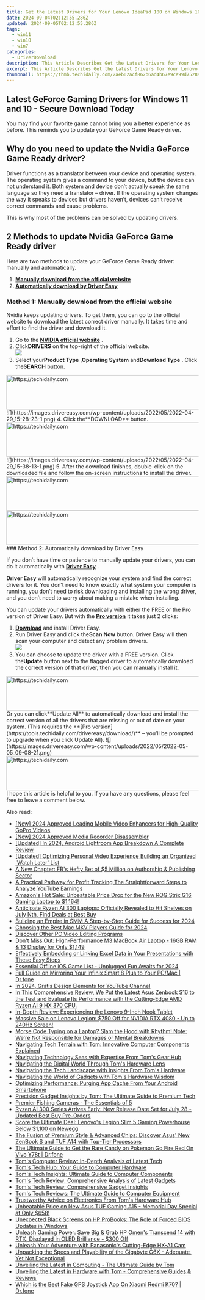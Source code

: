 ```yaml
---
title: Get the Latest Drivers for Your Lenovo IdeaPad 100 on Windows 10 - Free Download and Tutorial
date: 2024-09-04T02:12:55.286Z
updated: 2024-09-05T02:12:55.286Z
tags:
  - win11
  - win10
  - win7
categories:
  - DriverDownload
description: This Article Describes Get the Latest Drivers for Your Lenovo IdeaPad 100 on Windows 10 - Free Download and Tutorial
excerpt: This Article Describes Get the Latest Drivers for Your Lenovo IdeaPad 100 on Windows 10 - Free Download and Tutorial
thumbnail: https://thmb.techidaily.com/2aeb02acf862b6ad4b67e9ce99d75289c32cf73cca9a229e16ca142428daa51f.jpg
---
```


## Latest GeForce Gaming Drivers for Windows 11 and 10 - Secure Download Today

You may find your favorite game cannot bring you a better experience as before. This reminds you to update your GeForce Game Ready driver.

## Why do you need to update the Nvidia GeForce Game Ready driver?

 Driver functions as a translator between your device and operating system. The operating system gives a command to your device, but the device can not understand it. Both system and device don’t actually speak the same language so they need a translator – driver. If the operating system changes the way it speaks to devices but drivers haven’t, devices can’t receive correct commands and cause problems.

This is why most of the problems can be solved by updating drivers.

## 2 Methods to update Nvidia GeForce Game Ready driver

 Here are two methods to update your GeForce Game Ready driver: manually and automatically.

1. **[Manually download from the official website](https://tools.techidaily.com/drivereasy/download/)**
2. **[Automatically download by Driver Easy](https://tools.techidaily.com/drivereasy/download/)**

### Method 1: Manually download from the official website

 Nvidia keeps updating drivers. To get them, you can go to the official website to download the latest correct driver manually. It takes time and effort to find the driver and download it.

1. Go to the **[NVIDIA official website](https://tools.techidaily.com/drivereasy/download/)**  .
2. Click**DRIVERS** on the top-right of the official website.  
![](https://images.drivereasy.com/wp-content/uploads/2022/05/2022-04-29_15-25-52-1.png)
3. Select your**Product Type** ,**Operating System** and**Download Type** . Click the**SEARCH** button.  
<!-- affiliate ads begin -->
<a href="https://appsumo.8odi.net/c/5597632/2030391/7443" target="_top" id="2030391">
  <img src="//a.impactradius-go.com/display-ad/7443-2030391" border="0" alt="https://techidaily.com" width="728" height="90"/>
</a>
<img height="0" width="0" src="https://appsumo.8odi.net/i/5597632/2030391/7443" style="position:absolute;visibility:hidden;" border="0" />
<!-- affiliate ads end -->
![](https://images.drivereasy.com/wp-content/uploads/2022/05/2022-04-29_15-28-23-1.png)
4. Click the**DOWNLOAD** button.  
<!-- affiliate ads begin -->
<a href="https://aligracehair.sjv.io/c/5597632/1896546/19272" target="_top" id="1896546">
  <img src="//a.impactradius-go.com/display-ad/19272-1896546" border="0" alt="https://techidaily.com" width="728" height="90"/>
</a>
<img height="0" width="0" src="https://aligracehair.sjv.io/i/5597632/1896546/19272" style="position:absolute;visibility:hidden;" border="0" />
<!-- affiliate ads end -->
![](https://images.drivereasy.com/wp-content/uploads/2022/05/2022-04-29_15-38-13-1.png)
5. After the download finishes, double-click on the downloaded file and follow the on-screen instructions to install the driver.
<!-- affiliate ads begin -->
<a href="https://appsumo.8odi.net/c/5597632/2094477/7443" target="_top" id="2094477">
  <img src="//a.impactradius-go.com/display-ad/7443-2094477" border="0" alt="https://techidaily.com" width="728" height="90"/>
</a>
<img height="0" width="0" src="https://appsumo.8odi.net/i/5597632/2094477/7443" style="position:absolute;visibility:hidden;" border="0" />
<!-- affiliate ads end -->

<!-- affiliate ads begin -->
<a href="https://aligracehair.sjv.io/c/5597632/1896532/19272" target="_top" id="1896532">
  <img src="//a.impactradius-go.com/display-ad/19272-1896532" border="0" alt="https://techidaily.com" width="728" height="90"/>
</a>
<img height="0" width="0" src="https://aligracehair.sjv.io/i/5597632/1896532/19272" style="position:absolute;visibility:hidden;" border="0" />
<!-- affiliate ads end -->
### Method 2: Automatically download by Driver Easy

 If you don’t have time or patience to manually update your drivers, you can do it automatically with **[Driver Easy](https://tools.techidaily.com/drivereasy/download/)**  .

**Driver Easy** will automatically recognize your system and find the correct drivers for it. You don’t need to know exactly what system your computer is running, you don’t need to risk downloading and installing the wrong driver, and you don’t need to worry about making a mistake when installing.

 You can update your drivers automatically with either the FREE or the Pro version of Driver Easy. But with the **[Pro version](https://tools.techidaily.com/drivereasy/download/)**  it takes just 2 clicks:

1. **[Download](https://tools.techidaily.com/drivereasy/download/)**  and install Driver Easy.
2. Run Driver Easy and click the**Scan Now** button. Driver Easy will then scan your computer and detect any problem drivers.  
![](https://images.drivereasy.com/wp-content/uploads/2022/05/2022-04-15_15-08-24.jpg)
3. You can choose to update the driver with a FREE version. Click the**Update** button next to the flagged driver to automatically download the correct version of that driver, then you can manually install it.  
<!-- affiliate ads begin -->
<a href="https://laganoo.pxf.io/c/5597632/1657399/16446" target="_top" id="1657399">
  <img src="//a.impactradius-go.com/display-ad/16446-1657399" border="0" alt="https://techidaily.com" width="728" height="90"/>
</a>
<img height="0" width="0" src="https://laganoo.pxf.io/i/5597632/1657399/16446" style="position:absolute;visibility:hidden;" border="0" />
<!-- affiliate ads end -->
 Or you can click**Update All** to automatically download and install the correct version of all the drivers that are missing or out of date on your system. (This requires the **[Pro version](https://tools.techidaily.com/drivereasy/download/)**  – you’ll be prompted to upgrade when you click Update All).  
![](https://images.drivereasy.com/wp-content/uploads/2022/05/2022-05-05_09-08-21.png)

<!-- affiliate ads begin -->
<a href="https://appsumo.8odi.net/c/5597632/2075476/7443" target="_top" id="2075476">
  <img src="//a.impactradius-go.com/display-ad/7443-2075476" border="0" alt="https://techidaily.com" width="728" height="90"/>
</a>
<img height="0" width="0" src="https://appsumo.8odi.net/i/5597632/2075476/7443" style="position:absolute;visibility:hidden;" border="0" />
<!-- affiliate ads end -->
 I hope this article is helpful to you. If you have any questions, please feel free to leave a comment below.

<ins class="adsbygoogle"
     style="display:block"
     data-ad-format="autorelaxed"
     data-ad-client="ca-pub-7571918770474297"
     data-ad-slot="1223367746"></ins>



<ins class="adsbygoogle"
     style="display:block"
     data-ad-client="ca-pub-7571918770474297"
     data-ad-slot="8358498916"
     data-ad-format="auto"
     data-full-width-responsive="true"></ins>

<span class="atpl-alsoreadstyle">Also read:</span>
<div><ul>
<li><a href="https://fox-http.techidaily.com/new-2024-approved-leading-mobile-video-enhancers-for-high-quality-gopro-videos/"><u>[New] 2024 Approved  Leading Mobile Video Enhancers for High-Quality GoPro Videos</u></a></li>
<li><a href="https://desktop-recording.techidaily.com/new-2024-approved-media-recorder-disassembler/"><u>[New] 2024 Approved  Media Recorder Disassembler</u></a></li>
<li><a href="https://fox-access.techidaily.com/updated-in-2024-android-lightroom-app-breakdown-a-complete-review/"><u>[Updated] In 2024, Android Lightroom App Breakdown  A Complete Review</u></a></li>
<li><a href="https://facebook-record-videos.techidaily.com/updated-optimizing-personal-video-experience-building-an-organized-watch-later-list/"><u>[Updated] Optimizing Personal Video Experience  Building an Organized 'Watch Later' List</u></a></li>
<li><a href="https://facebook.techidaily.com/a-new-chapter-fbs-hefty-bet-of-5-million-on-authorship-and-publishing-sector/"><u>A New Chapter: FB's Hefty Bet of $5 Million on Authorship & Publishing Sector</u></a></li>
<li><a href="https://youtube-videos.techidaily.com/a-practical-pathway-for-profit-tracking-the-straightforward-steps-to-analyze-youtube-earnings/"><u>A Practical Pathway for Profit Tracking  The Straightforward Steps to Analyze YouTube Earnings</u></a></li>
<li><a href="https://hardware-help.techidaily.com/1723862692205-amazons-hot-sale-unbeatable-price-drop-for-the-new-rog-strix-g16-gaming-laptop-to-1164/"><u>Amazon's Hot Sale: Unbeatable Price Drop for the New ROG Strix G16 Gaming Laptop to $1,164!</u></a></li>
<li><a href="https://hardware-help.techidaily.com/1723862728424-anticipate-ryzen-ai-300-laptops-officially-revealed-to-hit-shelves-on-july-nth-find-deals-at-best-buy/"><u>Anticipate Ryzen AI 300 Laptops: Officially Revealed to Hit Shelves on July Nth, Find Deals at Best Buy</u></a></li>
<li><a href="https://extra-lessons.techidaily.com/building-an-empire-in-smm-a-step-by-step-guide-for-success-for-2024/"><u>Building an Empire in SMM  A Step-by-Step Guide for Success for 2024</u></a></li>
<li><a href="https://extra-resources.techidaily.com/choosing-the-best-mac-mkv-players-guide-for-2024/"><u>Choosing the Best Mac MKV Players Guide for 2024</u></a></li>
<li><a href="https://extra-resources.techidaily.com/discover-other-pc-video-editing-programs/"><u>Discover Other PC Video Editing Programs</u></a></li>
<li><a href="https://hardware-help.techidaily.com/1723862684696-dont-miss-out-high-performance-m3-macbook-air-laptop-16gb-ram-and-13-display-for-only-1149/"><u>Don't Miss Out: High-Performance M3 MacBook Air Laptop - 16GB RAM & 13 Display for Only $1,149</u></a></li>
<li><a href="https://win-howtos.techidaily.com/effectively-embedding-or-linking-excel-data-in-your-presentations-with-these-easy-steps/"><u>Effectively Embedding or Linking Excel Data in Your Presentations with These Easy Steps</u></a></li>
<li><a href="https://remote-screen-capture.techidaily.com/essential-offline-ios-game-list-unplugged-fun-awaits-for-2024/"><u>Essential Offline iOS Game List - Unplugged Fun Awaits for 2024</u></a></li>
<li><a href="https://screen-mirror.techidaily.com/full-guide-on-mirroring-your-infinix-smart-8-plus-to-your-pcmac-drfone-by-drfone-android/"><u>Full Guide on Mirroring Your Infinix Smart 8 Plus to Your PC/Mac | Dr.fone</u></a></li>
<li><a href="https://youtube-help.techidaily.com/in-2024-gratis-design-elements-for-youtube-channel/"><u>In 2024, Gratis Design Elements for YouTube Channel</u></a></li>
<li><a href="https://hardware-help.techidaily.com/1723862719505-in-this-comprehensive-review-we-put-the-latest-asus-zenbook-s16-to-the-test-and-evaluate-its-performance-with-the-cutting-edge-amd-ryzen-ai-9-hx-370-cpu/"><u>In This Comprehensive Review, We Put the Latest Asus Zenbook S16 to the Test and Evaluate Its Performance with the Cutting-Edge AMD Ryzen AI 9 HX 370 CPU.</u></a></li>
<li><a href="https://buynow-marvelous.techidaily.com/in-depth-review-experiencing-the-lenovo-9-inch-nook-tablet/"><u>In-Depth Review: Experiencing the Lenovo 9-Inch Nook Tablet</u></a></li>
<li><a href="https://hardware-help.techidaily.com/1723862651272-massive-sale-on-lenovo-legion-750-off-for-nvidia-rtx-4080-up-to-240hz-screen/"><u>Massive Sale on Lenovo Legion: $750 Off for NVIDIA RTX 4080 - Up to 240Hz Screen!</u></a></li>
<li><a href="https://hardware-help.techidaily.com/morse-code-typing-on-a-laptop-slam-the-hood-with-rhythm-note-were-not-responsible-for-damages-or-mental-breakdowns/"><u>Morse Code Typing on a Laptop? Slam the Hood with Rhythm! Note: We're Not Responsible for Damages or Mental Breakdowns</u></a></li>
<li><a href="https://hardware-help.techidaily.com/navigating-tech-terrain-with-tom-innovative-computer-components-explained/"><u>Navigating Tech Terrain with Tom: Innovative Computer Components Explained</u></a></li>
<li><a href="https://hardware-help.techidaily.com/navigating-technology-seas-with-expertise-from-toms-gear-hub/"><u>Navigating Technology Seas with Expertise From Tom's Gear Hub</u></a></li>
<li><a href="https://hardware-help.techidaily.com/navigating-the-digital-world-through-toms-hardware-lens/"><u>Navigating the Digital World Through Tom's Hardware Lens</u></a></li>
<li><a href="https://hardware-help.techidaily.com/navigating-the-tech-landscape-with-insights-from-toms-hardware/"><u>Navigating the Tech Landscape with Insights From Tom's Hardware</u></a></li>
<li><a href="https://hardware-help.techidaily.com/navigating-the-world-of-gadgets-with-toms-hardware-wisdom/"><u>Navigating the World of Gadgets with Tom's Hardware Wisdom</u></a></li>
<li><a href="https://tech-renaissance.techidaily.com/optimizing-performance-purging-app-cache-from-your-android-smartphone/"><u>Optimizing Performance: Purging App Cache From Your Android Smartphone</u></a></li>
<li><a href="https://hardware-help.techidaily.com/precision-gadget-insights-by-tom-the-ultimate-guide-to-premium-tech/"><u>Precision Gadget Insights by Tom: The Ultimate Guide to Premium Tech</u></a></li>
<li><a href="https://extra-hints.techidaily.com/premier-fishing-cameras-the-essentials-of-5/"><u>Premier Fishing Cameras - The Essentials of 5</u></a></li>
<li><a href="https://hardware-help.techidaily.com/1723862714419-ryzen-ai-300-series-arrives-early-new-release-date-set-for-july-28-updated-best-buy-pre-orders/"><u>Ryzen AI 300 Series Arrives Early: New Release Date Set for July 28 - Updated Best Buy Pre-Orders</u></a></li>
<li><a href="https://hardware-help.techidaily.com/1723862679461-score-the-ultimate-deal-lenovos-legion-slim-5-gaming-powerhouse-below-1100-on-newegg/"><u>Score the Ultimate Deal: Lenovo's Legion Slim 5 Gaming Powerhouse Below $1,100 on Newegg</u></a></li>
<li><a href="https://hardware-help.techidaily.com/the-fusion-of-premium-style-and-advanced-chips-discover-asus-new-zenbook-s-and-tuf-a14-with-top-tier-processors/"><u>The Fusion of Premium Style & Advanced Chips: Discover Asus' New ZenBook S and TUF A14 with Top-Tier Processors</u></a></li>
<li><a href="https://change-location.techidaily.com/the-ultimate-guide-to-get-the-rare-candy-on-pokemon-go-fire-red-on-vivo-y78t-drfone-by-drfone-virtual-android/"><u>The Ultimate Guide to Get the Rare Candy on Pokemon Go Fire Red On Vivo Y78t | Dr.fone</u></a></li>
<li><a href="https://hardware-help.techidaily.com/toms-computer-review-in-depth-analysis-of-latest-tech/"><u>Tom's Computer Review: In-Depth Analysis of Latest Tech</u></a></li>
<li><a href="https://hardware-help.techidaily.com/toms-tech-hub-your-guide-to-computer-hardware/"><u>Tom's Tech Hub: Your Guide to Computer Hardware</u></a></li>
<li><a href="https://hardware-help.techidaily.com/toms-tech-insights-ultimate-guide-to-computer-components/"><u>Tom's Tech Insights: Ultimate Guide to Computer Components</u></a></li>
<li><a href="https://hardware-help.techidaily.com/toms-tech-review-comprehensive-analysis-of-latest-gadgets/"><u>Tom's Tech Review: Comprehensive Analysis of Latest Gadgets</u></a></li>
<li><a href="https://hardware-help.techidaily.com/toms-tech-review-comprehensive-gadget-insights/"><u>Tom's Tech Review: Comprehensive Gadget Insights</u></a></li>
<li><a href="https://hardware-help.techidaily.com/toms-tech-reviews-the-ultimate-guide-to-computer-equipment/"><u>Tom's Tech Reviews: The Ultimate Guide to Computer Equipment</u></a></li>
<li><a href="https://hardware-help.techidaily.com/trustworthy-advice-on-electronics-from-toms-hardware-hub/"><u>Trustworthy Advice on Electronics From Tom's Hardware Hub</u></a></li>
<li><a href="https://hardware-help.techidaily.com/1723862696207-unbeatable-price-on-new-asus-tuf-gaming-a15-memorial-day-special-at-only-658/"><u>Unbeatable Price on New Asus TUF Gaming A15 - Memorial Day Special at Only $658!</u></a></li>
<li><a href="https://hardware-help.techidaily.com/unexpected-black-screens-on-hp-probooks-the-role-of-forced-bios-updates-in-windows/"><u>Unexpected Black Screens on HP ProBooks: The Role of Forced BIOS Updates in Windows</u></a></li>
<li><a href="https://hardware-help.techidaily.com/1723862693831-unleash-gaming-power-save-big-and-grab-hp-omens-transcend-14-with-rtx-displayed-in-oled-brilliance-300-off/"><u>Unleash Gaming Power: Save Big & Grab HP Omen's Transcend 14 with RTX, Displayed in OLED Brilliance - $300 Off</u></a></li>
<li><a href="https://extra-information.techidaily.com/unleash-your-adventure-with-panasonics-cutting-edge-hx-a1-cam/"><u>Unleash Your Adventure with Panasonic's Cutting-Edge HX-A1 Cam</u></a></li>
<li><a href="https://hardware-help.techidaily.com/unpacking-the-specs-and-playability-of-the-gigabyte-g6x-adequate-yet-not-exceptional/"><u>Unpacking the Specs and Playability of the Gigabyte G6X - Adequate, Yet Not Exceptional</u></a></li>
<li><a href="https://hardware-help.techidaily.com/unveiling-the-latest-in-computing-the-ultimate-guide-by-tom/"><u>Unveiling the Latest in Computing - The Ultimate Guide by Tom</u></a></li>
<li><a href="https://hardware-help.techidaily.com/unveiling-the-latest-in-hardware-with-tom-comprehensive-guides-and-reviews/"><u>Unveiling the Latest in Hardware with Tom - Comprehensive Guides & Reviews</u></a></li>
<li><a href="https://fake-location.techidaily.com/which-is-the-best-fake-gps-joystick-app-on-xiaomi-redmi-k70-drfone-by-drfone-virtual-android/"><u>Which is the Best Fake GPS Joystick App On Xiaomi Redmi K70? | Dr.fone</u></a></li>
</ul></div>
